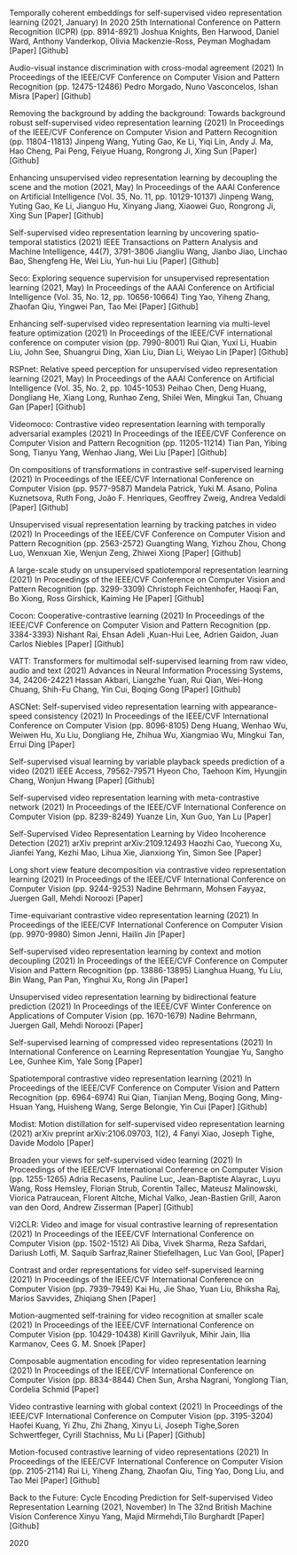 Temporally coherent embeddings for self-supervised video representation learning (2021, January)
In 2020 25th International Conference on Pattern Recognition (ICPR) (pp. 8914-8921)
Joshua Knights, Ben Harwood, Daniel Ward, Anthony Vanderkop, Olivia Mackenzie-Ross, Peyman Moghadam
[Paper] [Github]

Audio-visual instance discrimination with cross-modal agreement (2021)
In Proceedings of the IEEE/CVF Conference on Computer Vision and Pattern Recognition (pp. 12475-12486)
Pedro Morgado, Nuno Vasconcelos, Ishan Misra
[Paper] [Github]

Removing the background by adding the background: Towards background robust self-supervised video representation learning (2021)
In Proceedings of the IEEE/CVF Conference on Computer Vision and Pattern Recognition (pp. 11804-11813)
Jinpeng Wang, Yuting Gao, Ke Li, Yiqi Lin, Andy J. Ma, Hao Cheng, Pai Peng, Feiyue Huang, Rongrong Ji, Xing Sun
[Paper] [Github]

Enhancing unsupervised video representation learning by decoupling the scene and the motion (2021, May)
In Proceedings of the AAAI Conference on Artificial Intelligence (Vol. 35, No. 11, pp. 10129-10137)
Jinpeng Wang, Yuting Gao, Ke Li, Jianguo Hu, Xinyang Jiang, Xiaowei Guo, Rongrong Ji, Xing Sun
[Paper] [Github]

Self-supervised video representation learning by uncovering spatio-temporal statistics (2021)
IEEE Transactions on Pattern Analysis and Machine Intelligence, 44(7), 3791-3806
Jiangliu Wang, Jianbo Jiao, Linchao Bao, Shengfeng He, Wei Liu, Yun-hui Liu
[Paper] [Github]

Seco: Exploring sequence supervision for unsupervised representation learning (2021, May)
In Proceedings of the AAAI Conference on Artificial Intelligence (Vol. 35, No. 12, pp. 10656-10664)
Ting Yao, Yiheng Zhang, Zhaofan Qiu, Yingwei Pan, Tao Mei
[Paper] [Github]

Enhancing self-supervised video representation learning via multi-level feature optimization (2021)
In Proceedings of the IEEE/CVF international conference on computer vision (pp. 7990-8001)
Rui Qian, Yuxi Li, Huabin Liu, John See, Shuangrui Ding, Xian Liu, Dian Li, Weiyao Lin
[Paper] [Github]

RSPnet: Relative speed perception for unsupervised video representation learning (2021, May)
In Proceedings of the AAAI Conference on Artificial Intelligence (Vol. 35, No. 2, pp. 1045-1053)
Peihao Chen, Deng Huang, Dongliang He, Xiang Long, Runhao Zeng, Shilei Wen, Mingkui Tan, Chuang Gan
[Paper] [Github]

Videomoco: Contrastive video representation learning with temporally adversarial examples (2021)
In Proceedings of the IEEE/CVF Conference on Computer Vision and Pattern Recognition (pp. 11205-11214)
Tian Pan, Yibing Song, Tianyu Yang, Wenhao Jiang, Wei Liu
[Paper] [Github]

On compositions of transformations in contrastive self-supervised learning (2021)
In Proceedings of the IEEE/CVF International Conference on Computer Vision (pp. 9577-9587)
Mandela Patrick, Yuki M. Asano, Polina Kuznetsova, Ruth Fong, João F. Henriques, Geoffrey Zweig, Andrea Vedaldi
[Paper] [Github]

Unsupervised visual representation learning by tracking patches in video (2021)
In Proceedings of the IEEE/CVF Conference on Computer Vision and Pattern Recognition (pp. 2563-2572)
Guangting Wang, Yizhou Zhou, Chong Luo, Wenxuan Xie, Wenjun Zeng, Zhiwei Xiong
[Paper] [Github]

A large-scale study on unsupervised spatiotemporal representation learning (2021)
In Proceedings of the IEEE/CVF Conference on Computer Vision and Pattern Recognition (pp. 3299-3309)
Christoph Feichtenhofer, Haoqi Fan, Bo Xiong, Ross Girshick, Kaiming He
[Paper] [Github]

Cocon: Cooperative-contrastive learning (2021)
In Proceedings of the IEEE/CVF Conference on Computer Vision and Pattern Recognition (pp. 3384-3393)
Nishant Rai, Ehsan Adeli ,Kuan-Hui Lee, Adrien Gaidon, Juan Carlos Niebles
[Paper] [Github]

VATT: Transformers for multimodal self-supervised learning from raw video, audio and text (2021)
Advances in Neural Information Processing Systems, 34, 24206-24221
Hassan Akbari, Liangzhe Yuan, Rui Qian, Wei-Hong Chuang, Shih-Fu Chang, Yin Cui, Boqing Gong
[Paper] [Github]

ASCNet: Self-supervised video representation learning with appearance-speed consistency (2021)
In Proceedings of the IEEE/CVF International Conference on Computer Vision (pp. 8096-8105)
Deng Huang, Wenhao Wu, Weiwen Hu, Xu Liu, Dongliang He, Zhihua Wu, Xiangmiao Wu, Mingkui Tan, Errui Ding
[Paper]

Self-supervised visual learning by variable playback speeds prediction of a video (2021)
IEEE Access, 79562-79571
Hyeon Cho, Taehoon Kim, Hyungjin Chang, Wonjun Hwang
[Paper] [Github]

Self-supervised video representation learning with meta-contrastive network (2021)
In Proceedings of the IEEE/CVF International Conference on Computer Vision (pp. 8239-8249)
Yuanze Lin, Xun Guo, Yan Lu
[Paper]

Self-Supervised Video Representation Learning by Video Incoherence Detection (2021)
arXiv preprint arXiv:2109.12493
Haozhi Cao, Yuecong Xu, Jianfei Yang, Kezhi Mao, Lihua Xie, Jianxiong Yin, Simon See
[Paper]

Long short view feature decomposition via contrastive video representation learning (2021)
In Proceedings of the IEEE/CVF International Conference on Computer Vision (pp. 9244-9253)
Nadine Behrmann, Mohsen Fayyaz, Juergen Gall, Mehdi Noroozi
[Paper]

Time-equivariant contrastive video representation learning (2021)
In Proceedings of the IEEE/CVF International Conference on Computer Vision (pp. 9970-9980)
Simon Jenni, Hailin Jin
[Paper]

Self-supervised video representation learning by context and motion decoupling (2021)
In Proceedings of the IEEE/CVF Conference on Computer Vision and Pattern Recognition (pp. 13886-13895)
Lianghua Huang, Yu Liu, Bin Wang, Pan Pan, Yinghui Xu, Rong Jin
[Paper]

Unsupervised video representation learning by bidirectional feature prediction (2021)
In Proceedings of the IEEE/CVF Winter Conference on Applications of Computer Vision (pp. 1670-1679)
Nadine Behrmann, Juergen Gall, Mehdi Noroozi
[Paper]

Self-supervised learning of compressed video representations (2021)
In International Conference on Learning Representation
Youngjae Yu, Sangho Lee, Gunhee Kim, Yale Song
[Paper]

Spatiotemporal contrastive video representation learning (2021)
In Proceedings of the IEEE/CVF Conference on Computer Vision and Pattern Recognition (pp. 6964-6974)
Rui Qian, Tianjian Meng, Boqing Gong, Ming-Hsuan Yang, Huisheng Wang, Serge Belongie, Yin Cui
[Paper] [Github]

Modist: Motion distillation for self-supervised video representation learning (2021)
arXiv preprint arXiv:2106.09703, 1(2), 4
Fanyi Xiao, Joseph Tighe, Davide Modolo
[Paper]

Broaden your views for self-supervised video learning (2021)
In Proceedings of the IEEE/CVF International Conference on Computer Vision (pp. 1255-1265)
Adria Recasens, Pauline Luc, Jean-Baptiste Alayrac, Luyu Wang, Ross Hemsley, Florian Strub, Corentin Tallec, Mateusz Malinowski, Viorica Patraucean, Florent Altche, Michal Valko, Jean-Bastien Grill, Aaron van den Oord, Andrew Zisserman
[Paper] [Github]

Vi2CLR: Video and image for visual contrastive learning of representation (2021)
In Proceedings of the IEEE/CVF International Conference on Computer Vision (pp. 1502-1512)
Ali Diba, Vivek Sharma, Reza Safdari, Dariush Lotfi, M. Saquib Sarfraz,Rainer Stiefelhagen, Luc Van Gool,
[Paper]

Contrast and order representations for video self-supervised learning (2021)
In Proceedings of the IEEE/CVF International Conference on Computer Vision (pp. 7939-7949)
Kai Hu, Jie Shao, Yuan Liu, Bhiksha Raj, Marios Savvides, Zhiqiang Shen
[Paper]

Motion-augmented self-training for video recognition at smaller scale (2021)
In Proceedings of the IEEE/CVF International Conference on Computer Vision (pp. 10429-10438)
Kirill Gavrilyuk, Mihir Jain, Ilia Karmanov, Cees G. M. Snoek
[Paper]

Composable augmentation encoding for video representation learning (2021)
In Proceedings of the IEEE/CVF International Conference on Computer Vision (pp. 8834-8844)
Chen Sun, Arsha Nagrani, Yonglong Tian, Cordelia Schmid
[Paper]

Video contrastive learning with global context (2021)
In Proceedings of the IEEE/CVF International Conference on Computer Vision (pp. 3195-3204)
Haofei Kuang, Yi Zhu, Zhi Zhang, Xinyu Li, Joseph Tighe,Soren Schwertfeger, Cyrill Stachniss, Mu Li
[Paper] [Github]

Motion-focused contrastive learning of video representations (2021)
In Proceedings of the IEEE/CVF International Conference on Computer Vision (pp. 2105-2114)
Rui Li, Yiheng Zhang, Zhaofan Qiu, Ting Yao, Dong Liu, and Tao Mei
[Paper] [Github]

Back to the Future: Cycle Encoding Prediction for Self-supervised Video Representation Learning (2021, November)
In The 32nd British Machine Vision Conference
Xinyu Yang, Majid Mirmehdi,Tilo Burghardt
[Paper] [Github]

2020